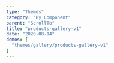 ```yaml
---
type: "Themes"
category: "By Component"
parent: "ScrollTo"
title: "products-gallery-v1"
date: "2020-08-14"
demos: [
  "themes/gallery/products-gallery-v1"
]
---
```

